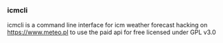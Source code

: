 ### icmcli
icmcli is a command line interface for icm weather forecast hacking on https://www.meteo.pl to use the paid api for free
licensed under GPL v3.0
